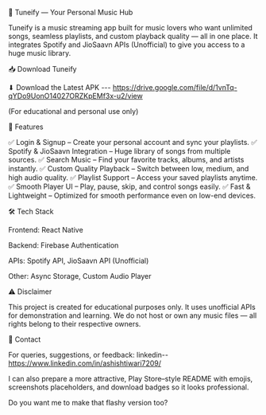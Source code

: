 🎵 Tuneify — Your Personal Music Hub

Tuneify is a music streaming app built for music lovers who want unlimited songs, seamless playlists, and custom playback quality — all in one place.
It integrates Spotify and JioSaavn APIs (Unofficial) to give you access to a huge music library.

📥 Download Tuneify

⬇ Download the Latest APK
 ---    https://drive.google.com/file/d/1vnTq-qYDo9UonO14027ORZKpEMf3x-u2/view  

(For educational and personal use only)

🚀 Features

✅ Login & Signup – Create your personal account and sync your playlists.
✅ Spotify & JioSaavn Integration – Huge library of songs from multiple sources.
✅ Search Music – Find your favorite tracks, albums, and artists instantly.
✅ Custom Quality Playback – Switch between low, medium, and high audio quality.
✅ Playlist Support – Access your saved playlists anytime.
✅ Smooth Player UI – Play, pause, skip, and control songs easily.
✅ Fast & Lightweight – Optimized for smooth performance even on low-end devices.

🛠 Tech Stack

Frontend: React Native

Backend: Firebase Authentication

APIs: Spotify API, JioSaavn API (Unofficial)

Other: Async Storage, Custom Audio Player

⚠ Disclaimer

This project is created for educational purposes only.
It uses unofficial APIs for demonstration and learning.
We do not host or own any music files — all rights belong to their respective owners.

📧 Contact

For queries, suggestions, or feedback:
linkedin--  https://www.linkedin.com/in/ashishtiwari7209/

I can also prepare a more attractive, Play Store–style README with emojis, screenshots placeholders, and download badges so it looks professional.

Do you want me to make that flashy version too?
